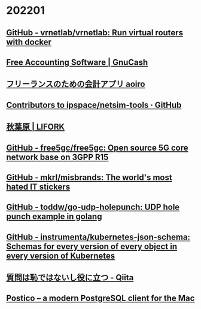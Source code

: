 # 202201

## [GitHub - vrnetlab/vrnetlab: Run virtual routers with docker](https://github.com/plajjan/vrnetlab)

## [Free Accounting Software | GnuCash](https://www.gnucash.org/)

## [フリーランスのための会計アプリ aoiro](https://aoiro.oss.onl/)

## [Contributors to ipspace/netsim-tools · GitHub](https://github.com/ipspace/netsim-tools/graphs/contributors)

## [秋葉原 | LIFORK](https://lifork.jp/akihabara/)

## [GitHub - free5gc/free5gc: Open source 5G core network base on 3GPP R15](https://github.com/free5gc/free5gc)

## [GitHub - mkrl/misbrands: The world's most hated IT stickers](https://github.com/mkrl/misbrands)

## [GitHub - toddw/go-udp-holepunch: UDP hole punch example in golang](https://github.com/toddw/go-udp-holepunch)

## [GitHub - instrumenta/kubernetes-json-schema: Schemas for every version of every object in every version of Kubernetes](https://github.com/instrumenta/kubernetes-json-schema)

## [質問は恥ではないし役に立つ - Qiita](https://qiita.com/seki_uk/items/4001423b3cd3db0dada7#five-orders-of-ignorance)

## [Postico – a modern PostgreSQL client for the Mac](https://eggerapps.at/postico/)
